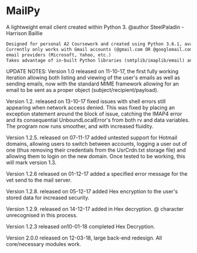 # MailPy
A lightweight email client created within Python 3.
@author SteelPaladin - Harrison Baillie

~~~~~~~~~~~~~~~~~~~~~~~~~~~~~~~~~~~~~~~~~~ v.1.2 ~~~~~~~~~~~~~~~~~~~~~~~~~~~~~~~~~~~~~~~~~
Designed for personal A2 Coursework and created using Python 3.6.1, available to all to use.
Currently only works with Gmail accounts (@gmail.com OR @googlemail.com). Working on implementing other
email providers (Microsoft, Yahoo, etc.) 
Takes advantage of in-built Python libraries (smtplib/imaplib/email) and uses Tkinter for the GUI interface.
~~~~~~~~~~~~~~~~~~~~~~~~~~~~~~~~~~~~~~~~~~~~~~~~~~~~~~~~~~~~~~~~~~~~~~~~~~~~~~~~~~~~~~~~~~

UPDATE NOTES:
Version 1.0 released on 11-10-17, the first fully working iteration allowing both listing and viewing of
the user's emails as well as sending emails, now with the standard MIME framework allowing for an email
to be sent as a proper object (subject/recipient/payload).

Version 1.2. released on 13-10-17 fixed issues with shell errors still appearing when network access denied.
This was fixed by placing an exception statement around the block of issue, catching the IMAP4 error and its 
consequential UnboundLocalError's from both rv and data variables. The program now runs smoother, and with 
increased fluidity.

Version 1.2.5. released on 07-11-17 added untested support for Hotmail domains, allowing users to switch between
accounts, logging a user out of one (thus removing their credentials from the UsrCrdn.txt storage file) and allowing
them to login on the new domain. Once tested to be working, this will mark version 1.3.

Version 1.2.6 released on 01-12-17 added a specified error message for the vet send to the mail server.

Version 1.2.8. released on 05-12-17 added Hex encryption to the user's stored data for increased security.

Version 1.2.9. released on 14-12-17 added in Hex decryption. @ character unrecognised in this process.

Version 1.2.3 released on10-01-18 completed Hex Decryption.

Version 2.0.0 released on 12-03-18, large back-end redesign. All core/necessary modules work.

